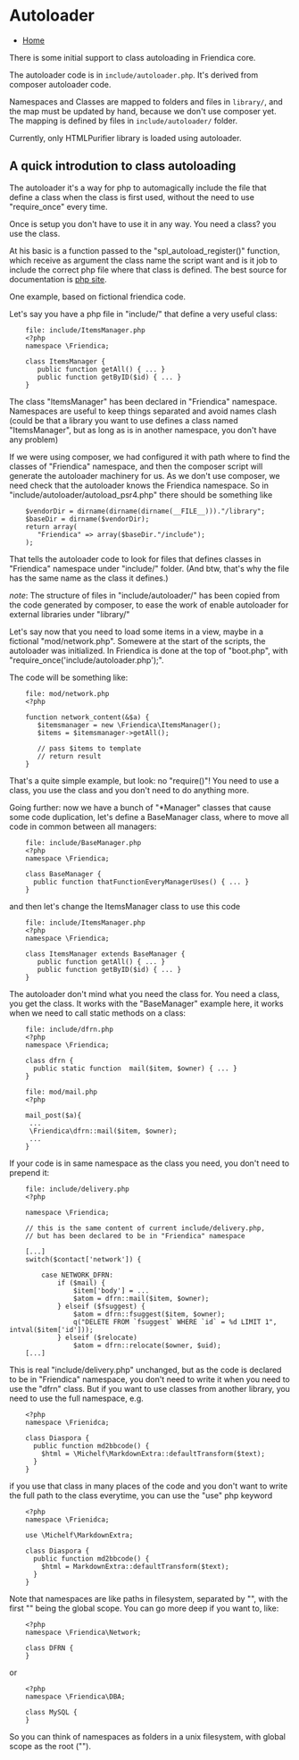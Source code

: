 Autoloader
==========

* [Home](help)

There is some initial support to class autoloading in Friendica core.

The autoloader code is in `include/autoloader.php`.
It's derived from composer autoloader code.

Namespaces and Classes are mapped to folders and files in `library/`,
and the map must be updated by hand, because we don't use composer yet.
The mapping is defined by files in `include/autoloader/` folder.

Currently, only HTMLPurifier library is loaded using autoloader.


## A quick introdution to class autoloading

The autoloader it's a way for php to automagically include the file that define a class when the class is first used, without the need to use "require_once" every time.

Once is setup you don't have to use it in any way. You need a class? you use the class.

At his basic is a function passed to the "spl_autoload_register()" function, which receive as argument the class name the script want and is it job to include the correct php file where that class is defined.
The best source for documentation is [php site](http://php.net/manual/en/language.oop5.autoload.php).

One example, based on fictional friendica code.

Let's say you have a php file in "include/" that define a very useful class:

```
    file: include/ItemsManager.php
    <?php
    namespace \Friendica;
    
    class ItemsManager {
       public function getAll() { ... }
       public function getByID($id) { ... }
    }
```

The class "ItemsManager" has been declared in "Friendica" namespace.
Namespaces are useful to keep things separated and avoid names clash (could be that a library you want to use defines a class named "ItemsManager", but as long as is in another namespace, you don't have any problem)

If we were using composer, we had configured it with path where to find the classes of "Friendica" namespace, and then the composer script will generate the autoloader machinery for us.
As we don't use composer, we need check that the autoloader knows the Friendica namespace.
So in "include/autoloader/autoload_psr4.php" there should be something like

```
    $vendorDir = dirname(dirname(dirname(__FILE__)))."/library";
    $baseDir = dirname($vendorDir);
    return array(
       "Friendica" => array($baseDir."/include");
    );
```


That tells the autoloader code to look for files that defines classes in "Friendica" namespace under "include/" folder. (And btw, that's why the file has the same name as the class it defines.)

*note*: The structure of files in "include/autoloader/" has been copied from the code generated by composer, to ease the work of enable autoloader for external libraries under "library/"

Let's say now that you need to load some items in a view, maybe in a fictional "mod/network.php".
Somewere at the start of the scripts, the autoloader was initialized. In Friendica is done at the top of "boot.php", with "require_once('include/autoloader.php');".

The code will be something like:

```
    file: mod/network.php
    <?php
    
    function network_content(&$a) {
       $itemsmanager = new \Friendica\ItemsManager();
       $items = $itemsmanager->getAll();
    
       // pass $items to template
       // return result
    }
```

That's a quite simple example, but look: no "require()"!
You need to use a class, you use the class and you don't need to do anything more.

Going further: now we have a bunch of "*Manager" classes that cause some code duplication, let's define a BaseManager class, where to move all code in common between all managers:

```
    file: include/BaseManager.php
    <?php
    namespace \Friendica;
    
    class BaseManager {
      public function thatFunctionEveryManagerUses() { ... }
    }
```

and then let's change the ItemsManager class to use this code

```
    file: include/ItemsManager.php
    <?php
    namespace \Friendica;
    
    class ItemsManager extends BaseManager {
       public function getAll() { ... }
       public function getByID($id) { ... }
    }
```

The autoloader don't mind what you need the class for. You need a class, you get the class.
It works with the "BaseManager" example here, it works when we need to call static methods on a class:

```
    file: include/dfrn.php
    <?php    
    namespace \Friendica;
    
    class dfrn {
      public static function  mail($item, $owner) { ... }
    }
```

```
    file: mod/mail.php
    <?php
    
    mail_post($a){
     ...
     \Friendica\dfrn::mail($item, $owner);
     ...
    }
```

If your code is in same namespace as the class you need, you don't need to prepend it:

```
    file: include/delivery.php
    <?php
    
    namespace \Friendica;
    
    // this is the same content of current include/delivery.php, 
    // but has been declared to be in "Friendica" namespace
    
    [...]
    switch($contact['network']) {
    
        case NETWORK_DFRN:
            if ($mail) {
                $item['body'] = ...
                $atom = dfrn::mail($item, $owner);
            } elseif ($fsuggest) {
                $atom = dfrn::fsuggest($item, $owner);
                q("DELETE FROM `fsuggest` WHERE `id` = %d LIMIT 1", intval($item['id']));
            } elseif ($relocate)
                $atom = dfrn::relocate($owner, $uid);
    [...]
```

This is real "include/delivery.php" unchanged, but as the code is declared to be in "Friendica" namespace, you don't need to write it when you need to use the "dfrn" class.
But if you want to use classes from another library, you need to use the full namespace, e.g.

```
    <?php
    namespace \Frienidca;
    
    class Diaspora {
      public function md2bbcode() {
        $html = \Michelf\MarkdownExtra::defaultTransform($text); 
      }
    }
```

if you use that class in many places of the code and you don't want to write the full path to the class everytime, you can use the "use" php keyword

```
    <?php
    namespace \Frienidca;
    
    use \Michelf\MarkdownExtra;
    
    class Diaspora {
      public function md2bbcode() {
        $html = MarkdownExtra::defaultTransform($text); 
      }
    }
```

Note that namespaces are like paths in filesystem, separated by "\", with the first "\" being the global scope.
You can go more deep if you want to, like:

```
    <?php
    namespace \Friendica\Network;
    
    class DFRN {
    }
```

or

```
    <?php
    namespace \Friendica\DBA;
    
    class MySQL {
    }
```

So you can think of namespaces as folders in a unix filesystem, with global scope as the root ("\").

